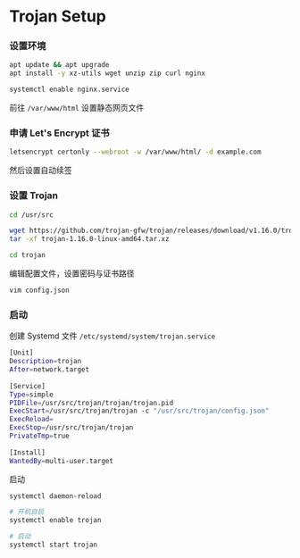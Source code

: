 
# Trojan Setup

### 设置环境

```sh
apt update && apt upgrade
apt install -y xz-utils wget unzip zip curl nginx

systemctl enable nginx.service 
```

前往 `/var/www/html` 设置静态网页文件
 
### 申请 Let's Encrypt 证书

```sh
letsencrypt certonly --webroot -w /var/www/html/ -d example.com
```

然后设置自动续签

### 设置 Trojan

```sh
cd /usr/src

wget https://github.com/trojan-gfw/trojan/releases/download/v1.16.0/trojan-1.16.0-linux-amd64.tar.xz
tar -xf trojan-1.16.0-linux-amd64.tar.xz

cd trojan
```

编辑配置文件，设置密码与证书路径 
```sh
vim config.json
```

### 启动 

创建 Systemd 文件 `/etc/systemd/system/trojan.service`
```bash
[Unit]  
Description=trojan  
After=network.target  
   
[Service]  
Type=simple  
PIDFile=/usr/src/trojan/trojan/trojan.pid
ExecStart=/usr/src/trojan/trojan -c "/usr/src/trojan/config.json"  
ExecReload=  
ExecStop=/usr/src/trojan/trojan  
PrivateTmp=true  
   
[Install]  
WantedBy=multi-user.target
```

启动
```sh
systemctl daemon-reload

# 开机自启
systemctl enable trojan

# 启动
systemctl start trojan
```